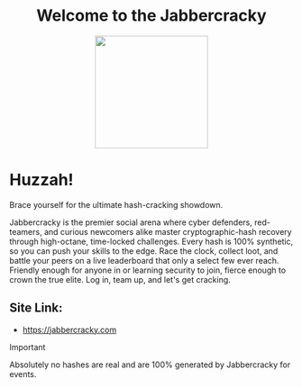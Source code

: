 <h1 align="center">Welcome to the Jabbercracky</h1>
<p align="center">
  <img width="200" height="200" src="https://jabbercracky.com/static/img/favicon.ico">
</p>

# Huzzah!
Brace yourself for the ultimate hash-cracking showdown.
 
Jabbercracky is the premier social arena where cyber defenders, red-teamers, and curious newcomers alike master cryptographic-hash recovery through high-octane, time-locked challenges. Every hash is 100% synthetic, so you can push your skills to the edge. Race the clock, collect loot, and battle your peers on a live leaderboard that only a select few ever reach. Friendly enough for anyone in or learning security to join, fierce enough to crown the true elite. Log in, team up, and let's get cracking.

## Site Link:
- https://jabbercracky.com

> [!IMPORTANT]  
> Absolutely no hashes are real and are 100% generated by Jabbercracky for events.
